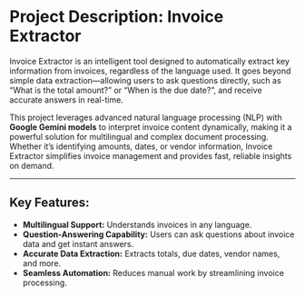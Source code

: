 # Project Description: Invoice Extractor

Invoice Extractor is an intelligent tool designed to automatically extract key information from invoices, regardless of the language used. It goes beyond simple data extraction—allowing users to ask questions directly, such as “What is the total amount?” or “When is the due date?”, and receive accurate answers in real-time.

This project leverages advanced natural language processing (NLP) with **Google Gemini models** to interpret invoice content dynamically, making it a powerful solution for multilingual and complex document processing. Whether it’s identifying amounts, dates, or vendor information, Invoice Extractor simplifies invoice management and provides fast, reliable insights on demand.

---

## Key Features:

- **Multilingual Support:** Understands invoices in any language.
- **Question-Answering Capability:** Users can ask questions about invoice data and get instant answers.
- **Accurate Data Extraction:** Extracts totals, due dates, vendor names, and more.
- **Seamless Automation:** Reduces manual work by streamlining invoice processing.
